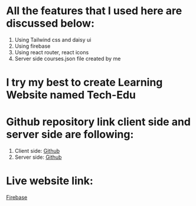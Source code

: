 # All the features that I used here are discussed below: 
1. Using Tailwind css and daisy ui
2. Using firebase 
3. Using react router, react icons
4. Server side courses.json file created by me
# I try my best to create Learning Website named Tech-Edu

# Github repository link client side and server side are following: 
1. Client side: [Github](https://github.com/programming-hero-web-course1/b610-learning-platform-client-side-SABIKUN-NAHAR-URMY)
2. Server side: [Github](https://github.com/programming-hero-web-course1/b610-lerning-platform-server-side-SABIKUN-NAHAR-URMY)

# Live website link:
[Firebase](https://tech-edu-43caa.firebaseapp.com/)
